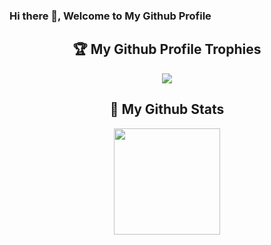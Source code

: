 ### Hi there 👋, Welcome to My Github Profile

<h2 align="center"> 🏆 My Github Profile Trophies</h2>

<div align="center">
<a href="https://github.com/shanky-ced">
<img src="https://github-profile-trophy.vercel.app/?username=shanky-ced&count_private=true&include_all_commits=true&theme=dracula&no-bg=true&margin-w=20" />
</a>
</div>

<h2 align="center"> 📓 My Github Stats </h2>
<div align="center">
  <img height="170" align="center" src="https://github-readme-stats.vercel.app/api?username=shanky-ced&count_private=true&include_all_commits=true&show_icons=true&theme=radical&hide_title=true&hide_border=true" />
<!--   <img src="https://github-readme-stats.vercel.app/api/top-langs/?username=shanky-ced" /> -->
</div>

